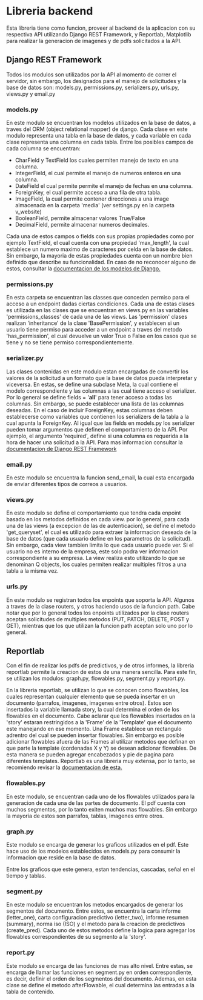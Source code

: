 # Libreria backend

Esta libreria tiene como funcion, proveer al backend de la aplicacion con su respectiva API utilizando Django REST Framework, y Reportlab, Matplotlib para realizar la generacion de imagenes y de pdfs solicitados a la API.

## Django REST Framework

Todos los modulos son utilizados por la API al momento de correr el servidor, sin embargo, los designados para el manejo de solicitudes y la base de datos son: models.py, permissions.py, serializers.py, urls.py, views.py y email.py

### models.py

En este modulo se encuentran los modelos utilizados en la base de datos, a traves del ORM (object relational mapper) de django.
Cada clase en este modulo representa una tabla en la base de datos, y cada variable en cada clase representa una columna en cada tabla.
Entre los posibles campos de cada columna se encuentran: 

- CharField y TextField los cuales permiten manejo de texto en una columna.
- IntegerField, el cual permite el manejo de numeros enteros en una columna.
- DateField el cual permite permite el manejo de fechas en una columna.
- ForeignKey, el cual permite acceso a una fila de otra tabla.
- ImageField, la cual permite contener direcciones a una image almacenada en la carpeta 'media' (ver settings.py en la carpeta v_website)
- BooleanField, permite almacenar valores True/False
- DecimalField, permite almacenar numeros decimales.

Cada una de estos campos o fields con sus propias propiedades como por ejemplo TextField, el cual cuenta con una propiedad 'max_length', la cual establece un numero maximo de caracteres por celda en la base de datos. Sin embargo, la mayoria de estas propiedades cuenta con un nombre bien definido que describe su funcionalidad. En caso de no reconocer alguno de estos, consultar la [documentacion de los modelos de Django.](https://docs.djangoproject.com/en/3.0/ref/models/fields/)

### permissions.py

En esta carpeta se encuentran las classes que conceden permiso para el acceso a un endpoint dadas ciertas condiciones. Cada una de estas clases es utilizada en las clases que se encuentran en views.py en las variables 'permissions_classes' de cada una de las views. Las 'permission' clases realizan 'inheritance' de la clase 'BasePermission', y establecen si un usuario tiene permiso para acceder a un endpoint a traves del metodo 'has_permission', el cual devuelve un valor True o False en los casos que se tiene y no se tiene permiso correspondientemente.

### serializer.py

Las clases contenidas en este modulo estan encargadas de convertir los valores de la solicitud a un formato que la base de datos pueda interpretar y viceversa. En estas, se define una subclase Meta, la cual contiene el modelo correspondiente y las columnas a las cual tiene acceso el serializer. Por lo general se define fields = '__all__' para tener acceso a todas las columnas. Sin embargo, se puede establecer una lista de las columnas deseadas.
En el caso de incluir ForeignKey, estas columnas deben establecerse como variables que contienen los serializers de la tabla a la cual apunta la ForeignKey.
Al igual que las fields en models.py los serializer pueden tomar argumentos que definen el comportamiento de la API. Por ejemplo, el argumento 'required', define si una columna es requerida a la hora de hacer una solicitud a la API. Para mas informacion consultar la [documentacion de Django REST Framework](https://www.django-rest-framework.org/api-guide/serializers/)

### email.py

En este modulo se encuentra la funcion send_email, la cual esta encargada de enviar diferentes tipos de correos a usuarios.

### views.py

En este modulo se define el comportamiento que tendra cada enpoint basado en los metodos definidos en cada view. por lo general, para cada una de las views (a excepcion de las de autenticacion), se define el metodo 'get_queryset', el cual es utilizado para extraer la informacion deseada de la base de datos (que cada usuario define en los parametros de la solicitud). Sin embargo, cada view tambien limita lo que cada usuario puede ver. Si el usuario no es interno de la empresa, este solo podra ver informacion correspondiente a su empresa. La view realiza esto utilizando lo que se denominan Q objects, los cuales permiten realizar multiples filtros a una tabla a la misma vez.

### urls.py

En este modulo se registran todos los enpoints que soporta la API. Algunos a traves de la clase routers, y otros haciendo usos de la funcion path.
Cabe notar que por lo general todos los enpoints utilizados por la clase routers aceptan solicitudes de multiples metodos (PUT, PATCH, DELETE, POST y GET), mientras que los que utilizan la funcion path aceptan solo uno por lo general.


## Reportlab

Con el fin de realizar los pdfs de predictivos, y de otros informes, la libreria reportlab permite la creacion de estos de una manera sencilla. Para este fin, se utilizan los modulos: graph.py, flowables.py, segment.py y report.py. 

En la libreria reportlab, se utilizan lo que se conocen como flowables, los cuales representan cualquier elemento que se pueda insertar en un documento (parrafos, imagenes, imagenes entre otros). Estos son insertados la variable llamada story, la cual determina el orden de los flowables en el documento. Cabe aclarar que los flowables insertados en la 'story' estaran restringidos a la 'Frame' de la 'Template' que el documento este manejando en ese momento. Una Frame establece un rectangulo adrentro del cual se pueden insertar flowables. Sin embargo es posible adicionar flowables afuera de las Frames al utilizar metodos que definan en que parte la template (cordenadas X y Y) se desean adicionar flowables. De esta manera se pueden agregar encabezados y pie de pagina para diferentes templates. Reportlab es una libreria muy extensa, por lo tanto, se recomiendo revisar la [documentacion de esta.](https://www.reportlab.com/docs/reportlab-userguide.pdf)

### flowables.py

En este modulo, se encuentran cada uno de los flowables utilizados para la generacion de cada una de las partes de documento. El pdf cuenta con muchos segmentos, por lo tanto exiten muchos mas flowables. Sin embargo la mayoria de estos son parrafos, tablas, imagenes entre otros.

### graph.py

Este modulo se encarga de generar los graficos utilizados en el pdf. Este hace uso de los modelos establecidos en models.py para consumir la informacion que reside en la base de datos.

Entre los graficos que este genera, estan tendencias, cascadas, señal en el tiempo y tablas.

### segment.py

En este modulo se encuentran los metodos encargados de generar los segmentos del documento. Entre estos, se encuentra la carta informe (letter_one), carta configuracion predictivo (letter_two), informe resumen (summary), norma iso (ISO) y el metodo para la creacion de predictivos (create_pred). Cada uno de estos metodos define la logica para agregar los flowables correspondientes de su segmento a la 'story'.

### report.py

Este modulo se encarga de las funciones de mas alto nivel. Entre estas, se encarga de llamar las funciones en segment.py en orden correspondiente, es decir, definir el orden de los segmentos del documento. Ademas, en esta clase se define el metodo afterFlowable, el cual determina las entradas a la tabla de contenido.